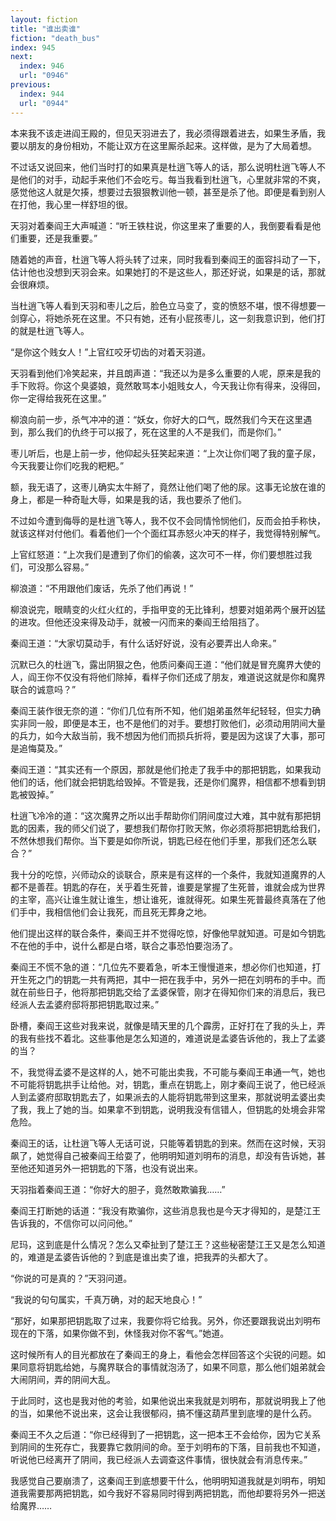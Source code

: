 ```yaml
---
layout: fiction
title: "谁出卖谁"
fiction: "death_bus"
index: 945
next:
  index: 946
  url: "0946"
previous:
  index: 944
  url: "0944"
---
```

本来我不该走进阎王殿的，但见天羽进去了，我必须得跟着进去，如果生矛盾，我要以朋友的身份相劝，不能让双方在这里厮杀起来。这样做，是为了大局着想。

不过话又说回来，他们当时打的如果真是杜逍飞等人的话，那么说明杜逍飞等人不是他们的对手，动起手来他们不会吃亏。每当我看到杜逍飞，心里就非常的不爽，感觉他这人就是欠揍，想要过去狠狠教训他一顿，甚至是杀了他。即便是看到别人在打他，我心里一样舒坦的很。

天羽对着秦阎王大声喊道：“听王铁柱说，你这里来了重要的人，我倒要看看是他们重要，还是我重要。”

随着她的声音，杜逍飞等人将头转了过来，同时我看到秦阎王的面容抖动了一下，估计他也没想到天羽会来。如果她打的不是这些人，那还好说，如果是的话，那就会很麻烦。

当杜逍飞等人看到天羽和枣儿之后，脸色立马变了，变的愤怒不堪，恨不得想要一剑穿心，将她杀死在这里。不只有她，还有小屁孩枣儿，这一刻我意识到，他们打的就是杜逍飞等人。

“是你这个贱女人！”上官红咬牙切齿的对着天羽道。

天羽看到他们冷笑起来，并且朗声道：“我还以为是多么重要的人呢，原来是我的手下败将。你这个臭婆娘，竟然敢骂本小姐贱女人，今天我让你有得来，没得回，你一定得给我死在这里。”

柳浪向前一步，杀气冲冲的道：“妖女，你好大的口气，既然我们今天在这里遇到，那么我们的仇终于可以报了，死在这里的人不是我们，而是你们。”

枣儿听后，也是上前一步，他仰起头狂笑起来道：“上次让你们喝了我的童子尿，今天我要让你们吃我的粑粑。”

额，我无语了，这枣儿确实太牛掰了，竟然让他们喝了他的尿。这事无论放在谁的身上，都是一种奇耻大辱，如果是我的话，我也要杀了他们。

不过如今遭到侮辱的是杜逍飞等人，我不仅不会同情怜悯他们，反而会拍手称快，就该这样对付他们。看着他们一个个面红耳赤怒火冲天的样子，我觉得特别解气。

上官红怒道：“上次我们是遭到了你们的偷袭，这次可不一样，你们要想胜过我们，可没那么容易。”

柳浪道：“不用跟他们废话，先杀了他们再说！”

柳浪说完，眼睛变的火红火红的，手指甲变的无比锋利，想要对姐弟两个展开凶猛的进攻。但他还没来得及动手，就被一闪而来的秦阎王给阻挡了。

秦阎王道：“大家切莫动手，有什么话好好说，没有必要弄出人命来。”

沉默已久的杜逍飞，露出阴狠之色，他质问秦阎王道：“他们就是冒充魔界大使的人，阎王你不仅没有将他们除掉，看样子你们还成了朋友，难道说这就是你和魔界联合的诚意吗？”

秦阎王装作很无奈的道：“你们几位有所不知，他们姐弟虽然年纪轻轻，但实力确实非同一般，即便是本王，也不是他们的对手。要想打败他们，必须动用阴间大量的兵力，如今大敌当前，我不想因为他们而损兵折将，要是因为这误了大事，那可是追悔莫及。”

秦阎王道：“其实还有一个原因，那就是他们抢走了我手中的那把钥匙，如果我动他们的话，他们就会把钥匙给毁掉。不管是我，还是你们魔界，相信都不想看到钥匙被毁掉。”

杜逍飞冷冷的道：“这次魔界之所以出手帮助你们阴间度过大难，其中就有那把钥匙的因素，我的师父们说了，要想我们帮你打败天煞，你必须将那把钥匙给我们，不然休想我们帮你。当下要是如你所说，钥匙已经在他们手里，那我们还怎么联合？”

我十分的吃惊，兴师动众的谈联合，原来是有这样的一个条件，我就知道魔界的人都不是善茬。钥匙的存在，关乎着生死普，谁要是掌握了生死普，谁就会成为世界的主宰，高兴让谁生就让谁生，想让谁死，谁就得死。如果生死普最终真落在了他们手中，我相信他们会让我死，而且死无葬身之地。

他们提出这样的联合条件，秦阎王并不觉得吃惊，好像他早就知道。可是如今钥匙不在他的手中，说什么都是白塔，联合之事恐怕要泡汤了。

秦阎王不慌不急的道：“几位先不要着急，听本王慢慢道来，想必你们也知道，打开生死之门的钥匙一共有两把，其中一把在我手中，另外一把在刘明布的手中。而就在前些日子，他将那把钥匙交给了孟婆保管，刚才在得知你们来的消息后，我已经派人去孟婆府邸将那把钥匙取过来。”

卧槽，秦阎王这些对我来说，就像是晴天里的几个霹雳，正好打在了我的头上，弄的我有些找不着北。这些事他是怎么知道的，难道说是孟婆告诉他的，我上了孟婆的当？

不，我觉得孟婆不是这样的人，她不可能出卖我，不可能与秦阎王串通一气，她也不可能将钥匙拱手让给他。对，钥匙，重点在钥匙上，刚才秦阎王说了，他已经派人到孟婆府邸取钥匙去了，如果派去的人能将钥匙带到这里来，那就说明孟婆出卖了我，我上了她的当。如果拿不到钥匙，说明我没有信错人，但钥匙的处境会非常危险。

秦阎王的话，让杜逍飞等人无话可说，只能等着钥匙的到来。然而在这时候，天羽飙了，她觉得自己被秦阎王给耍了，他明明知道刘明布的消息，却没有告诉她，甚至他还知道另外一把钥匙的下落，也没有说出来。

天羽指着秦阎王道：“你好大的胆子，竟然敢欺骗我……”

秦阎王打断她的话道：“我没有欺骗你，这些消息我也是今天才得知的，是楚江王告诉我的，不信你可以问问他。”

尼玛，这到底是什么情况？怎么又牵扯到了楚江王？这些秘密楚江王又是怎么知道的，难道是孟婆告诉他的？到底是谁出卖了谁，把我弄的头都大了。

“你说的可是真的？”天羽问道。

“我说的句句属实，千真万确，对的起天地良心！”

“那好，如果那把钥匙取了过来，我要你将它给我。另外，你还要跟我说出刘明布现在的下落，如果你做不到，休怪我对你不客气。”她道。

这时候所有人的目光都放在了秦阎王的身上，看他会怎样回答这个尖锐的问题。如果同意将钥匙给她，与魔界联合的事情就泡汤了，如果不同意，那么他们姐弟就会大闹阴间，弄的阴间大乱。

于此同时，这也是我对他的考验，如果他说出来我就是刘明布，那就说明我上了他的当，如果他不说出来，这会让我很郁闷，搞不懂这葫芦里到底埋的是什么药。

秦阎王不久之后道：“你已经得到了一把钥匙，这一把本王不会给你，因为它关系到阴间的生死存亡，我要靠它救阴间的命。至于刘明布的下落，目前我也不知道，听说他已经离开了阴间，我已经派人去调查这件事情，很快就会有消息传来。”

我感觉自己要崩溃了，这秦阎王到底想要干什么，他明明知道我就是刘明布，明知道我需要那两把钥匙，如今我好不容易同时得到两把钥匙，而他却要将另外一把送给魔界……